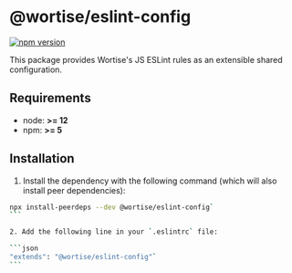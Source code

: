 # @wortise/eslint-config

[![npm version](https://badge.fury.io/js/@wortise%2Feslint-config.svg)](https://badge.fury.io/js/@wortise%2Feslint-config)

This package provides Wortise's JS ESLint rules as an extensible shared configuration.

## Requirements

* node: **>= 12**
* npm: **>= 5**

## Installation

1. Install the dependency with the following command (which will also install peer dependencies):

  ````sh
  npx install-peerdeps --dev @wortise/eslint-config`
  ```

2. Add the following line in your `.eslintrc` file:

  ```json
  "extends": "@wortise/eslint-config"`
  ```
